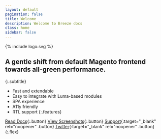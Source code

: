 ```yaml
---
layout: default
pagination: false
title: Welcome
description: Welcome to Breeze docs
class: home
sidebar: false
---
```


<div class="logo">
    {% include logo.svg %}
</div>

## A gentle shift from default Magento frontend towards all-green performance.
{:.subtitle}

 -  Fast and extendable
 -  Easy to integrate with Luma-based modules
 -  SPA experience
 -  A11y friendly
 -  RTL support
{:.features}

[Read Docs](/about){:.button}
[View Screenshots](/screenshots){:.button}
[Support](https://github.com/breezefront/community/){:target="_blank" rel="noopener" .button}
[Twitter](https://twitter.com/breezefront){:target="_blank" rel="noopener" .button}
{:.flex}
